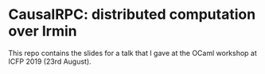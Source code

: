 # CausalRPC: distributed computation over Irmin

This repo contains the slides for a talk that I gave at the OCaml workshop at ICFP 2019 (23rd August).
